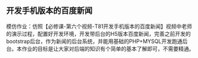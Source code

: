 <h2>开发手机版本的百度新闻</h2>
模仿作业：仿照【必修课-第六个视频-T81开发手机版本的百度新闻】视频中老师的演示过程，配置好开发环境，开发带后台的H5版本百度新闻，完善之前开发的bootstrap后台，作为新闻的后台系统，并能用基础的PHP+MYSQL开发跑通后台。本作业的目标是让大家对后端的知识有个简单的基本了解即可，不需要精通。
